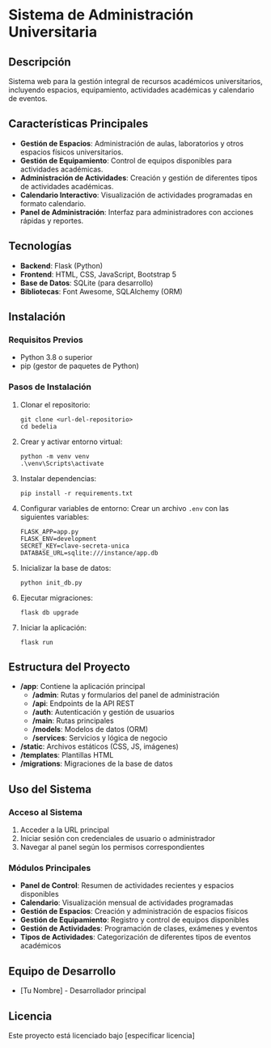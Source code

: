 # Sistema de Administración Universitaria

## Descripción
Sistema web para la gestión integral de recursos académicos universitarios, incluyendo espacios, equipamiento, actividades académicas y calendario de eventos.

## Características Principales
- **Gestión de Espacios**: Administración de aulas, laboratorios y otros espacios físicos universitarios.
- **Gestión de Equipamiento**: Control de equipos disponibles para actividades académicas.
- **Administración de Actividades**: Creación y gestión de diferentes tipos de actividades académicas.
- **Calendario Interactivo**: Visualización de actividades programadas en formato calendario.
- **Panel de Administración**: Interfaz para administradores con acciones rápidas y reportes.

## Tecnologías
- **Backend**: Flask (Python)
- **Frontend**: HTML, CSS, JavaScript, Bootstrap 5
- **Base de Datos**: SQLite (para desarrollo)
- **Bibliotecas**: Font Awesome, SQLAlchemy (ORM)

## Instalación

### Requisitos Previos
- Python 3.8 o superior
- pip (gestor de paquetes de Python)

### Pasos de Instalación
1. Clonar el repositorio:
   ```
   git clone <url-del-repositorio>
   cd bedelia
   ```

2. Crear y activar entorno virtual:
   ```
   python -m venv venv
   .\venv\Scripts\activate
   ```

3. Instalar dependencias:
   ```
   pip install -r requirements.txt
   ```

4. Configurar variables de entorno:
   Crear un archivo `.env` con las siguientes variables:
   ```
   FLASK_APP=app.py
   FLASK_ENV=development
   SECRET_KEY=clave-secreta-unica
   DATABASE_URL=sqlite:///instance/app.db
   ```

5. Inicializar la base de datos:
   ```
   python init_db.py
   ```

6. Ejecutar migraciones:
   ```
   flask db upgrade
   ```

7. Iniciar la aplicación:
   ```
   flask run
   ```

## Estructura del Proyecto
- **/app**: Contiene la aplicación principal
  - **/admin**: Rutas y formularios del panel de administración
  - **/api**: Endpoints de la API REST
  - **/auth**: Autenticación y gestión de usuarios
  - **/main**: Rutas principales
  - **/models**: Modelos de datos (ORM)
  - **/services**: Servicios y lógica de negocio
- **/static**: Archivos estáticos (CSS, JS, imágenes)
- **/templates**: Plantillas HTML
- **/migrations**: Migraciones de la base de datos

## Uso del Sistema

### Acceso al Sistema
1. Acceder a la URL principal
2. Iniciar sesión con credenciales de usuario o administrador
3. Navegar al panel según los permisos correspondientes

### Módulos Principales
- **Panel de Control**: Resumen de actividades recientes y espacios disponibles
- **Calendario**: Visualización mensual de actividades programadas
- **Gestión de Espacios**: Creación y administración de espacios físicos
- **Gestión de Equipamiento**: Registro y control de equipos disponibles
- **Gestión de Actividades**: Programación de clases, exámenes y eventos
- **Tipos de Actividades**: Categorización de diferentes tipos de eventos académicos

## Equipo de Desarrollo
- [Tu Nombre] - Desarrollador principal

## Licencia
Este proyecto está licenciado bajo [especificar licencia]
